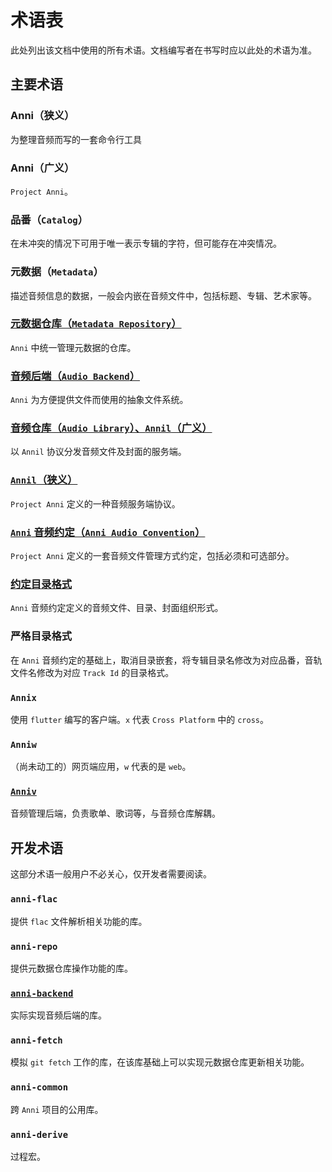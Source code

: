 # 术语表

此处列出该文档中使用的所有术语。文档编写者在书写时应以此处的术语为准。

## 主要术语

### Anni（狭义）

为整理音频而写的一套命令行工具

### Anni（广义）

`Project Anni`。

### 品番（`Catalog`）

在未冲突的情况下可用于唯一表示专辑的字符，但可能存在冲突情况。

### 元数据（`Metadata`）

描述音频信息的数据，一般会内嵌在音频文件中，包括标题、专辑、艺术家等。

### [元数据仓库（`Metadata Repository`）](../02.metadata-repository/00.readme.md)

`Anni` 中统一管理元数据的仓库。

### [音频后端（`Audio Backend`）](../04.audio-backend/00.readme.md)

`Anni` 为方便提供文件而使用的抽象文件系统。

### [音频仓库（`Audio Library`）、`Annil`（广义）](../05.audio-library/02.implements.md)

以 `Annil` 协议分发音频文件及封面的服务端。

### [`Annil`（狭义）](../05.audio-library/01.anni-audio-library-draft.md)

`Project Anni` 定义的一种音频服务端协议。

### [`Anni` 音频约定（`Anni Audio Convention`）](../01.audio-convention/00.readme.md)

`Project Anni` 定义的一套音频文件管理方式约定，包括必须和可选部分。

### [约定目录格式](../01.audio-convention/08.directory.md)

`Anni` 音频约定定义的音频文件、目录、封面组织形式。

### 严格目录格式

在 `Anni` 音频约定的基础上，取消目录嵌套，将专辑目录名修改为对应品番，音轨文件名修改为对应 `Track Id` 的目录格式。

### `Annix`

使用 `flutter` 编写的客户端。`x` 代表 `Cross Platform` 中的 `cross`。

### `Anniw`

（尚未动工的）网页端应用，`w` 代表的是 `web`。

### [`Anniv`](../06.anniv/00.readme.md)

音频管理后端，负责歌单、歌词等，与音频仓库解耦。

## 开发术语

这部分术语一般用户不必关心，仅开发者需要阅读。

### `anni-flac`

提供 `flac` 文件解析相关功能的库。

### `anni-repo`

提供元数据仓库操作功能的库。

### [`anni-backend`](../04.audio-backend/01.trait.md)

实际实现音频后端的库。

### `anni-fetch`

模拟 `git fetch` 工作的库，在该库基础上可以实现元数据仓库更新相关功能。

### `anni-common`

跨 `Anni` 项目的公用库。

### `anni-derive`

过程宏。
